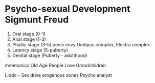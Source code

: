 # Psycho-sexual Development  Sigmunt Freud 

1. Oral stage (0-1)
2. Anal stage (1-3)
3. Phallic stage (3-5)
	penis envy
	Oedipus complex, Electra complex
4. Latency stage (5-puberty)
5. Genital stage (Puberty - adulthood)

mnemonics
 Old Age People Love Grandchildren

Libdo - Sex drive
erogenous zones
Psycho analyst


